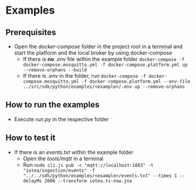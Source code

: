 <!---
  Copyright (c) 2021 Bosch.IO GmbH

  This Source Code Form is subject to the terms of the Mozilla Public
  License, v. 2.0. If a copy of the MPL was not distributed with this
  file, You can obtain one at https://mozilla.org/MPL/2.0/.

  SPDX-License-Identifier: MPL-2.0
-->

# Examples

## Prerequisites

- Open the _docker-compose_ folder in the project root in a terminal and start the platform and the local broker by using docker-compose
  - If there is __no__ _.env_ file within the example folder
    `docker-compose -f docker-compose.mosquitto.yml -f docker-compose.platform.yml up --remove-orphans --build`
  - If there is _.env_ in the folder, run
    `docker-compose -f docker-compose.mosquitto.yml -f docker-compose.platform.yml --env-file ../src/sdk/python/examples/<example>/.env up --remove-orphans`

## How to run the examples

- Execute _run.py_ in the respective folder

## How to test it

- If there is an _events.txt_ within the example folder
  - Open the _tools/mqtt_ in a terminal
  - Run `node cli.js pub -c "mqtt://localhost:1883" -t "iotea/ingestion/events" -f "../../sdk/python/examples/<example>/events.txt" --times 1 --delayMs 2000 --transform iotea.ts-now.jna`
